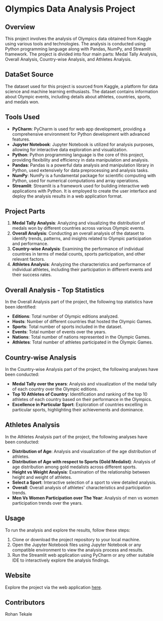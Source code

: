 # Olympics Data Analysis Project

## Overview
This project involves the analysis of Olympics data obtained from Kaggle using various tools and technologies. The analysis is conducted using Python programming language along with Pandas, NumPy, and Streamlit framework. The project is divided into four main parts: Medal Tally Analysis, Overall Analysis, Country-wise Analysis, and Athletes Analysis.

## DataSet Source
The dataset used for this project is sourced from Kaggle, a platform for data science and machine learning enthusiasts. The dataset contains information about Olympic events, including details about athletes, countries, sports, and medals won.

## Tools Used
- **PyCharm**: PyCharm is used for web app development, providing a comprehensive environment for Python development with advanced features.
- **Jupyter Notebook**: Jupyter Notebook is utilized for analysis purposes, allowing for interactive data exploration and visualization.
- **Python**: Python programming language is the core of this project, providing flexibility and efficiency in data manipulation and analysis.
- **Pandas**: Pandas is a powerful data analysis and manipulation library in Python, used extensively for data preprocessing and analysis tasks.
- **NumPy**: NumPy is a fundamental package for scientific computing with Python, used for numerical computations and array operations.
- **Streamlit**: Streamlit is a framework used for building interactive web applications with Python. It is employed to create the user interface and deploy the analysis results in a web application format.

## Project Parts
1. **Medal Tally Analysis**: Analyzing and visualizing the distribution of medals won by different countries across various Olympic events.
2. **Overall Analysis**: Conducting an overall analysis of the dataset to identify trends, patterns, and insights related to Olympic participation and performance.
3. **Country-wise Analysis**: Examining the performance of individual countries in terms of medal counts, sports participation, and other relevant factors.
4. **Athletes Analysis**: Analyzing the characteristics and performance of individual athletes, including their participation in different events and their success rates.

## Overall Analysis - Top Statistics
In the Overall Analysis part of the project, the following top statistics have been identified:

- **Editions**: Total number of Olympic editions analyzed.
- **Hosts**: Number of different countries that hosted the Olympic Games.
- **Sports**: Total number of sports included in the dataset.
- **Events**: Total number of events over the years.
- **Nations**: Total number of nations represented in the Olympic Games.
- **Athletes**: Total number of athletes participated in the Olympic Games.

## Country-wise Analysis
In the Country-wise Analysis part of the project, the following analyses have been conducted:

- **Medal Tally over the years**: Analysis and visualization of the medal tally of each country over the Olympic editions.
- **Top 10 Athletes of Country**: Identification and ranking of the top 10 athletes of each country based on their performance in the Olympics.
- **Excellence in Particular Sport**: Exploration of countries excelling in particular sports, highlighting their achievements and dominance.

## Athletes Analysis
In the Athletes Analysis part of the project, the following analyses have been conducted:

- **Distribution of Age**: Analysis and visualization of the age distribution of athletes.
- **Distribution of Age with respect to Sports (Gold Medalist)**: Analysis of age distribution among gold medalists across different sports.
- **Height vs Weight Analysis**: Examination of the relationship between height and weight of athletes.
- **Select a Sport**: Interactive selection of a sport to view detailed analysis.
- **Overall**: Overall analysis of athletes' characteristics and participation trends.
- **Men Vs Women Participation over The Year**: Analysis of men vs women participation trends over the years.

## Usage
To run the analysis and explore the results, follow these steps:

1. Clone or download the project repository to your local machine.
2. Open the Jupyter Notebook files using Jupyter Notebook or any compatible environment to view the analysis process and results.
3. Run the Streamlit web application using PyCharm or any other suitable IDE to interactively explore the analysis findings.

## Website
Explore the project via the web application [here](https://olympics-data-analysis-rohantekale7.streamlit.app/).

## Contributors
Rohan Tekale



